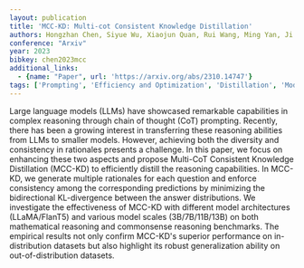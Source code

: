 ```yaml
---
layout: publication
title: 'MCC-KD: Multi-cot Consistent Knowledge Distillation'
authors: Hongzhan Chen, Siyue Wu, Xiaojun Quan, Rui Wang, Ming Yan, Ji Zhang
conference: "Arxiv"
year: 2023
bibkey: chen2023mcc
additional_links:
  - {name: "Paper", url: 'https://arxiv.org/abs/2310.14747'}
tags: ['Prompting', 'Efficiency and Optimization', 'Distillation', 'Model Architecture']
---
```

Large language models (LLMs) have showcased remarkable capabilities in
complex reasoning through chain of thought (CoT) prompting. Recently, there has
been a growing interest in transferring these reasoning abilities from LLMs to
smaller models. However, achieving both the diversity and consistency in
rationales presents a challenge. In this paper, we focus on enhancing these two
aspects and propose Multi-CoT Consistent Knowledge Distillation (MCC-KD) to
efficiently distill the reasoning capabilities. In MCC-KD, we generate multiple
rationales for each question and enforce consistency among the corresponding
predictions by minimizing the bidirectional KL-divergence between the answer
distributions. We investigate the effectiveness of MCC-KD with different model
architectures (LLaMA/FlanT5) and various model scales (3B/7B/11B/13B) on both
mathematical reasoning and commonsense reasoning benchmarks. The empirical
results not only confirm MCC-KD's superior performance on in-distribution
datasets but also highlight its robust generalization ability on
out-of-distribution datasets.
